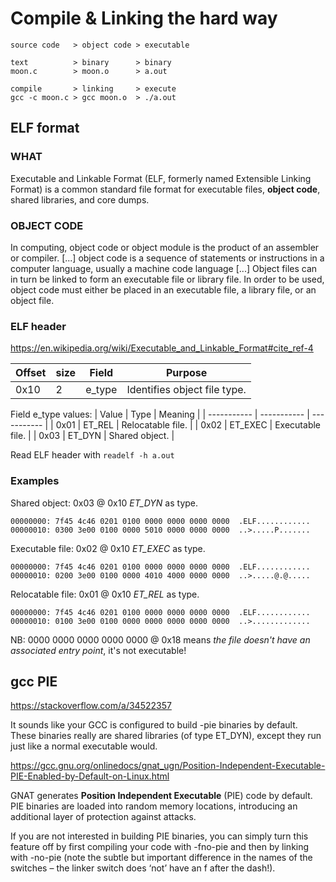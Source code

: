 # Compile & Linking the hard way

```
source code   > object code > executable

text          > binary      > binary
moon.c        > moon.o      > a.out

compile       > linking     > execute
gcc -c moon.c > gcc moon.o  > ./a.out
```

## ELF format

### WHAT
Executable and Linkable Format (ELF, formerly named Extensible Linking Format) is a common standard file format for executable files, **object code**, shared libraries, and core dumps.

### OBJECT CODE
In computing, object code or object module is the product of an assembler or compiler.
[...] object code is a sequence of statements or instructions in a computer language, usually a machine code language [...]
Object files can in turn be linked to form an executable file or library file. In order to be used, object code must either be placed in an executable file, a library file, or an object file.

### ELF header

https://en.wikipedia.org/wiki/Executable_and_Linkable_Format#cite_ref-4

| Offset     | size        | Field       | Purpose                      |
| ---------  | ----------- | ----------- | -----------                  |
| 0x10       | 2           | e_type      | Identifies object file type. |
		
Field e_type values:
| Value       | Type        | Meaning           |
| ----------- | ----------- | -----------       |
| 0x01        | ET_REL      | Relocatable file. |
| 0x02        | ET_EXEC     | Executable file.  |
| 0x03	      | ET_DYN      | Shared object.    |

Read ELF header with `readelf -h a.out`

### Examples

Shared object: 0x03 @ 0x10 _ET_DYN_ as type.
```
00000000: 7f45 4c46 0201 0100 0000 0000 0000 0000  .ELF............
00000010: 0300 3e00 0100 0000 5010 0000 0000 0000  ..>.....P.......
```

Executable file: 0x02 @ 0x10 _ET_EXEC_ as type.
```
00000000: 7f45 4c46 0201 0100 0000 0000 0000 0000  .ELF............
00000010: 0200 3e00 0100 0000 4010 4000 0000 0000  ..>.....@.@.....
```

Relocatable file: 0x01 @ 0x10 _ET_REL_ as type.
```
00000000: 7f45 4c46 0201 0100 0000 0000 0000 0000  .ELF............
00000010: 0100 3e00 0100 0000 0000 0000 0000 0000  ..>.............
```
NB: 0000 0000 0000 0000 0000 @ 0x18 means _the file doesn't have an associated entry point_, it's not executable!





## gcc PIE
https://stackoverflow.com/a/34522357

It sounds like your GCC is configured to build -pie binaries by default. These binaries really are shared libraries (of type ET_DYN), except they run just like a normal executable would.

https://gcc.gnu.org/onlinedocs/gnat_ugn/Position-Independent-Executable-PIE-Enabled-by-Default-on-Linux.html

GNAT generates **Position Independent Executable** (PIE) code by default. PIE binaries are loaded into random memory locations, introducing an additional layer of protection against attacks.

If you are not interested in building PIE binaries, you can simply turn this feature off by first compiling your code with -fno-pie and then by linking with -no-pie (note the subtle but important difference in the names of the switches – the linker switch does ‘not’ have an f after the dash!).
